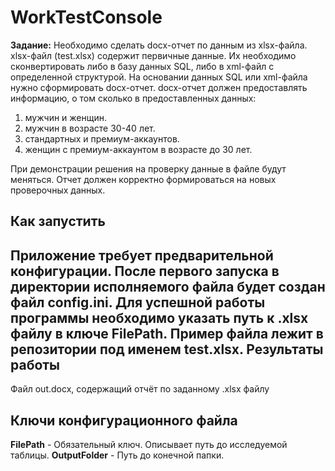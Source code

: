 # WorkTestConsole
**Задание:**
Необходимо сделать docx-отчет по данным из xlsx-файла.
xlsx-файл (test.xlsx) содержит первичные данные.
Их необходимо сконвертировать либо в базу данных SQL, либо в xml-файл с определенной структурой.
На основании данных SQL или xml-файла нужно сформировать docx-отчет.
docx-отчет должен предоставлять информацию, о том сколько в предоставленных данных:
1. мужчин и женщин.
2. мужчин в возрасте 30-40 лет.
3. стандартных и премиум-аккаунтов.
4. женщин с премиум-аккаунтом в возрасте до 30 лет.

При демонстрации решения на проверку данные в файле будут меняться. Отчет должен корректно формироваться на новых проверочных данных.

Как запустить
---
Приложение требует предварительной конфигурации. После первого запуска в директории исполняемого файла будет создан файл config.ini. Для успешной работы программы необходимо указать путь к .xlsx файлу в ключе FilePath. Пример файла лежит в репозитории под именем test.xlsx.
Результаты работы
---
Файл out.docx, содержащий отчёт по заданному .xlsx файлу

Ключи конфигурационного файла
---
**FilePath** - Обязательный ключ. Описывает путь до исследуемой таблицы.
**OutputFolder** - Путь до конечной папки.
